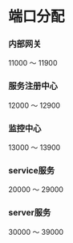 # 端口分配  

### 内部网关  
11000 ～ 11900

### 服务注册中心  
12000 ～ 12900

### 监控中心  
13000 ～ 13900

### service服务  
20000 ～ 29000

### server服务  
30000 ～ 39000